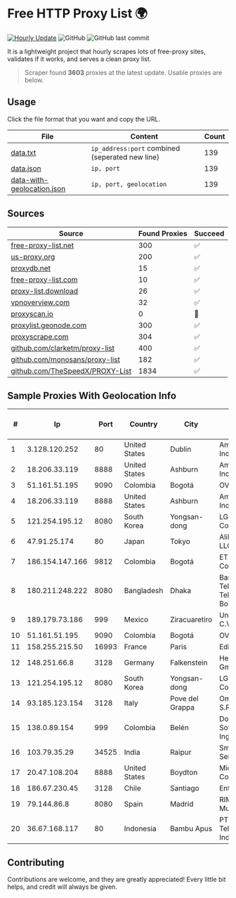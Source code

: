 
# Free HTTP Proxy List 🌍

[![Hourly Update](https://github.com/mertguvencli/http-proxy-list/actions/workflows/main.yml/badge.svg?branch=main)](https://github.com/mertguvencli/http-proxy-list/actions/workflows/main.yml)
![GitHub](https://img.shields.io/github/license/mertguvencli/http-proxy-list)
![GitHub last commit](https://img.shields.io/github/last-commit/mertguvencli/http-proxy-list)

It is a lightweight project that hourly scrapes lots of free-proxy sites, validates if it works, and serves a clean proxy list.


> Scraper found **3603** proxies at the latest update. Usable proxies are below.

## Usage

Click the file format that you want and copy the URL.


|File|Content|Count|
|----|-------|-----|
|[data.txt](https://raw.githubusercontent.com/mertguvencli/http-proxy-list/main/proxy-list/data.txt)|`ip_address:port` combined (seperated new line)|139|
|[data.json](https://raw.githubusercontent.com/mertguvencli/http-proxy-list/main/proxy-list/data.json)|`ip, port`|139|
|[data-with-geolocation.json](https://raw.githubusercontent.com/mertguvencli/http-proxy-list/main/proxy-list/data-with-geolocation.json)|`ip, port, geolocation`|139|

## Sources

|Source|Found Proxies|Succeed|
|------|-------------|-------|
|[free-proxy-list.net](https://free-proxy-list.net)|300|✅|
|[us-proxy.org](https://www.us-proxy.org)|200|✅|
|[proxydb.net](http://proxydb.net)|15|✅|
|[free-proxy-list.com](https://free-proxy-list.com/?page=&port=&type%5B%5D=http&type%5B%5D=https&up_time=0&search=Search)|10|✅|
|[proxy-list.download](https://www.proxy-list.download/HTTP)|26|✅|
|[vpnoverview.com](https://vpnoverview.com/privacy/anonymous-browsing/free-proxy-servers)|32|✅|
|[proxyscan.io](https://www.proxyscan.io)|0|🚫|
|[proxylist.geonode.com](https://proxylist.geonode.com/api/proxy-list?limit=300&page=1&sort_by=lastChecked&sort_type=desc&protocols=http,https)|300|✅|
|[proxyscrape.com](https://api.proxyscrape.com/v2/?request=displayproxies&protocol=http&timeout=10000&country=all&ssl=all&anonymity=all)|304|✅|
|[github.com/clarketm/proxy-list](https://raw.githubusercontent.com/clarketm/proxy-list/master/proxy-list-raw.txt)|400|✅|
|[github.com/monosans/proxy-list](https://raw.githubusercontent.com/monosans/proxy-list/main/proxies/http.txt)|182|✅|
|[github.com/TheSpeedX/PROXY-List](https://raw.githubusercontent.com/TheSpeedX/PROXY-List/master/http.txt)|1834|✅|


## Sample Proxies With Geolocation Info

|#|Ip|Port|Country|City|Internet Service Provider|
|-|--|----|-------|----|-------------------------|
|1|3.128.120.252|80|United States|Dublin|Amazon.com, Inc.|
|2|18.206.33.119|8888|United States|Ashburn|Amazon.com, Inc.|
|3|51.161.51.195|9090|Colombia|Bogotá|OVH Hosting|
|4|18.206.33.119|8888|United States|Ashburn|Amazon.com, Inc.|
|5|121.254.195.12|8080|South Korea|Yongsan-dong|LG DACOM Corporation|
|6|47.91.25.174|80|Japan|Tokyo|Alibaba.com LLC|
|7|186.154.147.166|9812|Colombia|Bogotá|ETB - Colombia|
|8|180.211.248.222|8080|Bangladesh|Dhaka|Bangladesh Telegraph & Telephone Board|
|9|189.179.73.186|999|Mexico|Ziracuaretiro|Uninet S.A. de C.V|
|10|51.161.51.195|9090|Colombia|Bogotá|OVH Hosting|
|11|158.255.215.50|16993|France|Paris|Edis France|
|12|148.251.66.8|3128|Germany|Falkenstein|Hetzner Online GmbH|
|13|121.254.195.12|8080|South Korea|Yongsan-dong|LG DACOM Corporation|
|14|93.185.123.154|3128|Italy|Pove del Grappa|Omegacom S.R.L.S.|
|15|138.0.89.154|999|Colombia|Belén|Dobleclick Software E Ingeneria|
|16|103.79.35.29|34525|India|Raipur|Smart Internet Services|
|17|20.47.108.204|8888|United States|Boydton|Microsoft Corporation|
|18|186.67.230.45|3128|Chile|Santiago|Entel Chile S.A.|
|19|79.144.86.8|8080|Spain|Madrid|RIMA (Red IP Multi Acceso)|
|20|36.67.168.117|80|Indonesia|Bambu Apus|PT. Telekomunikasi Indonesia|



## Contributing

Contributions are welcome, and they are greatly appreciated! Every
little bit helps, and credit will always be given.

